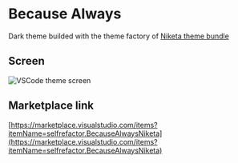 # Because Always

Dark theme builded with the theme factory of [Niketa theme bundle](https://marketplace.visualstudio.com/items?itemName=selfrefactor.Niketa-theme)

## Screen

![VSCode theme screen](https://github.com/selfrefactor/niketa-themes/blob/master/packages/because_always/theme/because.always.png?raw=true)

## Marketplace link

[https://marketplace.visualstudio.com/items?itemName=selfrefactor.BecauseAlwaysNiketa](https://marketplace.visualstudio.com/items?itemName=selfrefactor.BecauseAlwaysNiketa)